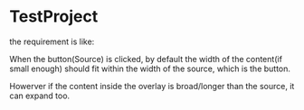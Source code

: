 # TestProject

the requirement is like:

When the button(Source) is clicked, by default the width of the content(if small enough)
should fit within the width of the source, which is the button.

Howerver if the content inside the overlay is broad/longer than the
source, it can expand too.
